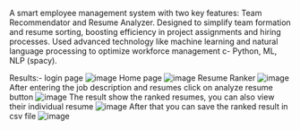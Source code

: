 A smart employee management system with two key features: Team Recommendator and Resume Analyzer. 
Designed to simplify team formation and resume sorting, boosting efficiency in project assignments and hiring processes.
Used advanced technology like machine learning and natural language processing to optimize workforce management c- Python, ML, NLP (spacy).

Results:- 
login page
![image](https://github.com/Pranay-2911/Employeezy/assets/147989829/b297b911-5dea-4169-bfff-dbbc039fc337)
Home page
![image](https://github.com/Pranay-2911/Employeezy/assets/147989829/ef08b683-3372-430c-8998-42ed7202fced)
Resume Ranker
![image](https://github.com/Pranay-2911/Employeezy/assets/147989829/7fdf2249-3788-4b4c-bc68-79775313c204)
After entering the job description and resumes click on analyze resume button
![image](https://github.com/Pranay-2911/Employeezy/assets/147989829/f4809946-51bd-4cd0-ac9b-d317ac7b7db6)
The result show the ranked resumes, you can also view their individual resume
![image](https://github.com/Pranay-2911/Employeezy/assets/147989829/f64842d6-08d8-484c-985e-915abaaaa144)
After that you can save the ranked result in csv file
![image](https://github.com/Pranay-2911/Employeezy/assets/147989829/8756dfae-f61b-4a34-901c-fd561d38620b)




